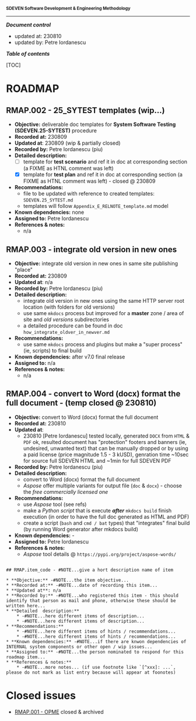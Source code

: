 <small>**SDEVEN Software Development & Engineering Methodology**</small>


***

***Document control***

* updated at: 230810<br>
* updated by: Petre Iordanescu



***Table of contents***

[TOC]


# ROADMAP


## RMAP.002 - 25_SYTEST templates (wip...)

* **Objective:** deliverable doc templates for **System Software Testing (SDEVEN.25-SYTEST)** procedure
* **Recorded at:** 230809
* **Updated at**: 230809 (wip & partially closed)
* **Recorded by:** Petre Iordanescu (piu)
* **Detailed  description:**
    * [ ] template for __test scenario__ and ref it in doc at corresponding section (a FIXME as HTNL comment was left)
    * [x] template for __test plan__ and ref it in doc at corresponding section (a FIXME as HTNL comment was left) - closed @ 230809
* **Recommendations:**
    * file to be updated with reference to created templates: `SDEVEN.25_SYTEST.md`
    * templates will follow `Appendix_E_RELNOTE_template.md` model
* **Known dependencies:** none
* **Assigned to:** Petre Iordanescu
* **References & notes:**
    * n/a





## RMAP.003 - integrate old version in new ones

* **Objective:** integrate old version in new ones in same site publishing "place"
* **Recorded at:** 230809
* **Updated at**: n/a
* **Recorded by:** Petre Iordanescu (piu)
* **Detailed  description:**
    * integrate old version in new ones using the same HTTP server root location (with folders for old versions)
    * use same `mkdocs` process but improved for a **master** zone / area of site and *old versions* subdirectories
    * a detailed procedure can be found in doc `how_integrate_oldver_in_newver.md`
* **Recommendations:**
    * use same `mkdocs` process and plugins but make a "super process" (ie, scripts) to final build
* **Known dependencies:** after v7.0 final release
* **Assigned to:** n/a
* **References & notes:**
    * n/a






## RMAP.004 - convert to Word (docx) format the full document - (temp closed @ 230810)

* **Objective:** convert to Word (docx) format the full document
* **Recorded at:** 230810
* **Updated at**:
    * 230810 [Petre Iordanescu] tested locally, generated `DOCX` from `HTML` & `PDF` ok, resulted document has "protection" footers and banners (ie, undesired, unwanted text) that can be manually dropped or by using a paid license (price magnitude 1.5 - 3 kUSD), genration time ~10sec for source full SDEVEN HTML and ~1min for full SDEVEN PDF
* **Recorded by:** Petre Iordanescu (piu)
* **Detailed  description:**
    * convert to Word (docx) format the full document
    * _Aspose_ offer multiple variants for output file (`doc` & `docx`) - choose the _free commercially licensed one_
* **Recommendations:**
    * use _Aspose_ tool (see refs)
    * make a _Python script_ that is execute ***after*** `mkdocs build` finish execution (in order to have the full doc generated as HTML and PDF)
    * create a script (`bash` and `cmd / bat` types) that "integrates" final build (by running Word generator after mkdocs build)
* **Known dependencies:** -
* **Assigned to:** Petre Iordanescu
* **References & notes:**
    * _Aspose_ tool details @ `https://pypi.org/project/aspose-words/` 











``` #NOTE: TEMPLATE section use for future

## RMAP.item_code - #NOTE...give a hort description name of item

* **Objective:** -#NOTE...the item objective...
* **Recorded at:** -#NOTE...date of recording this item...
* **Updated at**: n/a
* **Recorded by:** -#NOTE...who registered this item - this should identify that person as mail and phone, otherwise these should be written here...
* **Detailed  description:**
    * -#NOTE...here different items of description...
    * -#NOTE...here different items of description...
* **Recommendations:**
    * -#NOTE...here different items of hints / recommendations...
    * -#NOTE...here different items of hints / recommendations...
* **Known dependencies:** -#NOTE...if there are knwon dependencies of INTERNAL system components or other open / wip issues...
* **Assigned to:** -#NOTE...the person nominated to respond for this roadmap item...
* **References & notes:**
    * -#NOTE...more notes... (if use footnote like `[^xxx]: ...`, please do not mark as list entry because will appear at foonotes)

```





# Closed issues

* [RMAP.001 - OPME](versions_history/RMAP_001.md) closed & archived 




